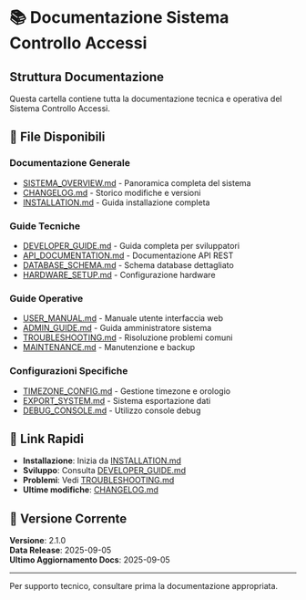 # 📚 Documentazione Sistema Controllo Accessi

## Struttura Documentazione

Questa cartella contiene tutta la documentazione tecnica e operativa del Sistema Controllo Accessi.

## 📁 File Disponibili

### Documentazione Generale
- [SISTEMA_OVERVIEW.md](SISTEMA_OVERVIEW.md) - Panoramica completa del sistema
- [CHANGELOG.md](CHANGELOG.md) - Storico modifiche e versioni
- [INSTALLATION.md](INSTALLATION.md) - Guida installazione completa

### Guide Tecniche
- [DEVELOPER_GUIDE.md](DEVELOPER_GUIDE.md) - Guida completa per sviluppatori
- [API_DOCUMENTATION.md](API_DOCUMENTATION.md) - Documentazione API REST
- [DATABASE_SCHEMA.md](DATABASE_SCHEMA.md) - Schema database dettagliato
- [HARDWARE_SETUP.md](HARDWARE_SETUP.md) - Configurazione hardware

### Guide Operative
- [USER_MANUAL.md](USER_MANUAL.md) - Manuale utente interfaccia web
- [ADMIN_GUIDE.md](ADMIN_GUIDE.md) - Guida amministratore sistema
- [TROUBLESHOOTING.md](TROUBLESHOOTING.md) - Risoluzione problemi comuni
- [MAINTENANCE.md](MAINTENANCE.md) - Manutenzione e backup

### Configurazioni Specifiche
- [TIMEZONE_CONFIG.md](TIMEZONE_CONFIG.md) - Gestione timezone e orologio
- [EXPORT_SYSTEM.md](EXPORT_SYSTEM.md) - Sistema esportazione dati
- [DEBUG_CONSOLE.md](DEBUG_CONSOLE.md) - Utilizzo console debug

## 🔗 Link Rapidi

- **Installazione**: Inizia da [INSTALLATION.md](INSTALLATION.md)
- **Sviluppo**: Consulta [DEVELOPER_GUIDE.md](DEVELOPER_GUIDE.md)
- **Problemi**: Vedi [TROUBLESHOOTING.md](TROUBLESHOOTING.md)
- **Ultime modifiche**: [CHANGELOG.md](CHANGELOG.md)

## 📝 Versione Corrente

**Versione**: 2.1.0  
**Data Release**: 2025-09-05  
**Ultimo Aggiornamento Docs**: 2025-09-05

---

Per supporto tecnico, consultare prima la documentazione appropriata.